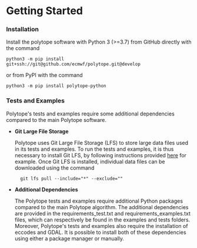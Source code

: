 # Getting Started

<!-- ### Before Installation 

- **Git Large File Storage**

    Polytope uses Git Large File Storage (LFS) to store its large data files. 
    Before installing Polytope, it is thus necessary to install Git LFS locally as well, by following instructions provided [here](https://docs.github.com/en/repositories/working-with-files/managing-large-files/installing-git-large-file-storage) for example.

- **Dependencies**

    The Polytope software requires the installation of the eccodes and GDAL libraries.
    It is possible to install both of these dependencies using either a package manager or manually. -->

### Installation 

Install the polytope software with Python 3 (>=3.7) from GitHub directly with the command

    python3 -m pip install git+ssh://git@github.com/ecmwf/polytope.git@develop

or from PyPI with the command

    python3 -m pip install polytope-python

### Tests and Examples 

Polytope's tests and examples require some additional dependencies compared to the main Polytope software.

- **Git Large File Storage**

    Polytope uses Git Large File Storage (LFS) to store large data files used in its tests and examples. 
    To run the tests and examples, it is thus necessary to install Git LFS, by following instructions provided [here](https://docs.github.com/en/repositories/working-with-files/managing-large-files/installing-git-large-file-storage) for example. 
    Once Git LFS is installed, individual data files can be downloaded using the command

        git lfs pull --include="*" --exclude="" 

- **Additional Dependencies**

    The Polytope tests and examples require additional Python packages compared to the main Polytope algorithm.
    The additional dependencies are provided in the requirements_test.txt and requirements_examples.txt files, which can respectively be found in the examples and tests folders.
    Moreover, Polytope's tests and examples also require the installation of eccodes and GDAL.
    It is possible to install both of these dependencies using either a package manager or manually.